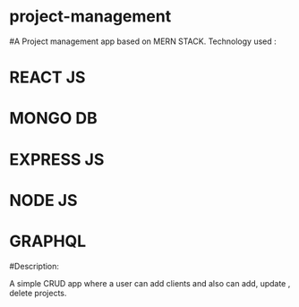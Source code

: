 # project-management

#A Project management app based on MERN STACK.
Technology used :
# REACT JS
# MONGO DB
# EXPRESS JS
# NODE JS
# GRAPHQL


#Description:

A simple CRUD app where a user can add clients and also can add, update , delete projects.
